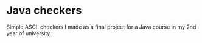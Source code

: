 # Java checkers
 Simple ASCII checkers I made as a final project for a Java course in my 2nd year of university.
